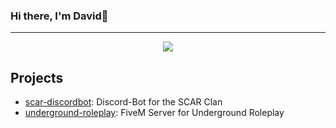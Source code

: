 ### Hi there, I'm David👋
---

<div align="center">
  <a href="https://discord.com/users/137259014986792960" >
    <img src="https://lanyard-profile-readme.vercel.app/api/137259014986792960"  />
  </a>
</div>

## Projects

* [scar-discordbot](https://github.com/l3nnartt/scar): Discord-Bot for the SCAR Clan
* [underground-roleplay](https://github.com/Underground-FiveM/underground-fivem): FiveM Server for Underground Roleplay
